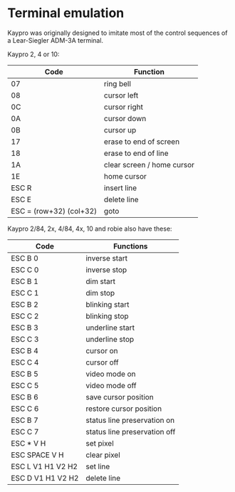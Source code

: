 # Terminal emulation

Kaypro was originally designed to imitate most of the control sequences of a
Lear-Siegler ADM-3A terminal.

Kaypro 2, 4 or 10:

Code | Function
-----|---------
07|		ring bell
08|		cursor left
0C|		cursor right
0A|		cursor down
0B|		cursor up
17|		erase to end of screen
18|		erase to end of line
1A|		clear screen / home cursor
1E|		home cursor
ESC R|		insert line
ESC E|		delete line
ESC = (row+32) (col+32)|	goto

Kaypro 2/84, 2x, 4/84, 4x, 10 and robie also have these:

Code | Functions
-----|----------
ESC B 0	|	inverse start
ESC C 0	|	inverse stop
ESC B 1	|	dim start
ESC C 1	|	dim stop
ESC B 2	|	blinking start
ESC C 2	|	blinking stop
ESC B 3	|	underline start
ESC C 3	|	underline stop
ESC B 4	|	cursor on
ESC C 4	|	cursor off
ESC B 5	|	video mode on
ESC C 5	|	video mode off
ESC B 6	|	save cursor position
ESC C 6	|	restore cursor position
ESC B 7	|	status line preservation on
ESC C 7	|	status line preservation off
ESC * V H |	set pixel
ESC SPACE V H |	clear pixel
ESC L V1 H1 V2 H2 |	set line
ESC D V1 H1 V2 H2 |	delete line
